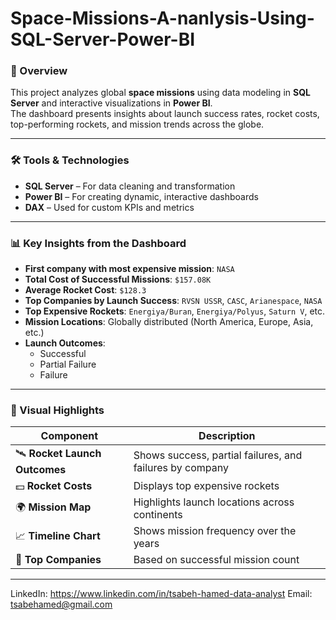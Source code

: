 # Space-Missions-A-nanlysis-Using-SQL-Server-Power-BI

### 📌 Overview
This project analyzes global **space missions** using data modeling in **SQL Server** and interactive visualizations in **Power BI**.  
The dashboard presents insights about launch success rates, rocket costs, top-performing rockets, and mission trends across the globe.

---

### 🛠️ Tools & Technologies
- **SQL Server** – For data cleaning and transformation
- **Power BI** – For creating dynamic, interactive dashboards
- **DAX** – Used for custom KPIs and metrics

---

### 📊 Key Insights from the Dashboard

- **First company with most expensive mission**: `NASA`
- **Total Cost of Successful Missions**: `$157.08K`
- **Average Rocket Cost**: `$128.3`
- **Top Companies by Launch Success**: `RVSN USSR`, `CASC`, `Arianespace`, `NASA`
- **Top Expensive Rockets**: `Energiya/Buran`, `Energiya/Polyus`, `Saturn V`, etc.
- **Mission Locations**: Globally distributed (North America, Europe, Asia, etc.)
- **Launch Outcomes**:
  - Successful
  - Partial Failure
  - Failure

---

### 📍 Visual Highlights

| Component | Description |
|----------|-------------|
| 🛰️ **Rocket Launch Outcomes** | Shows success, partial failures, and failures by company |
| 💵 **Rocket Costs** | Displays top expensive rockets |
| 🌍 **Mission Map** | Highlights launch locations across continents |
| 📈 **Timeline Chart** | Shows mission frequency over the years |
| 🏢 **Top Companies** | Based on successful mission count |

---
LinkedIn: https://www.linkedin.com/in/tsabeh-hamed-data-analyst
Email: tsabehamed@gmail.com
